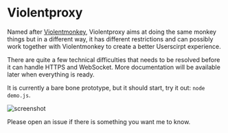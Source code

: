 # Violentproxy

Named after [Violentmonkey](https://github.com/violentmonkey/violentmonkey), 
Violentproxy aims at doing the same monkey things but in a different way, 
it has different restrictions and can possibly work together with Violentmonkey to create a better Userscirpt experience. 

There are quite a few technical difficulties that needs to be resolved before it can handle HTTPS and WebSocket. 
More documentation will be available later when everything is ready. 

It is currently a bare bone prototype, but it should start, try it out: `node demo.js`. 

![screenshot](http://i.imgur.com/itQBQjq.png)

Please open an issue if there is something you want me to know. 
